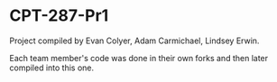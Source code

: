 # CPT-287-Pr1

Project compiled by Evan Colyer, Adam Carmichael, Lindsey Erwin.

Each team member's code was done in their own forks and then later compiled into this one.
